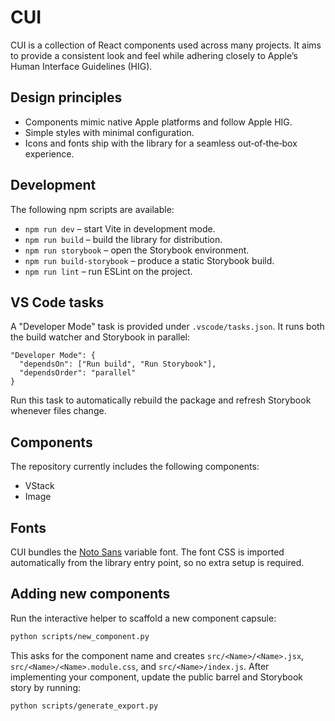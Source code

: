 # CUI

CUI is a collection of React components used across many projects. It aims to provide a consistent look and feel while adhering closely to Apple’s Human Interface Guidelines (HIG).

## Design principles

- Components mimic native Apple platforms and follow Apple HIG.
- Simple styles with minimal configuration.
- Icons and fonts ship with the library for a seamless out‑of‑the‑box experience.

## Development

The following npm scripts are available:

- `npm run dev` – start Vite in development mode.
- `npm run build` – build the library for distribution.
- `npm run storybook` – open the Storybook environment.
- `npm run build-storybook` – produce a static Storybook build.
- `npm run lint` – run ESLint on the project.

## VS Code tasks

A "Developer Mode" task is provided under `.vscode/tasks.json`. It runs both the build watcher and Storybook in parallel:

```
"Developer Mode": {
  "dependsOn": ["Run build", "Run Storybook"],
  "dependsOrder": "parallel"
}
```

Run this task to automatically rebuild the package and refresh Storybook whenever files change.

## Components

The repository currently includes the following components:

- VStack
- Image

## Fonts

CUI bundles the [Noto Sans](https://fonts.google.com/noto/specimen/Noto+Sans) variable font. The font CSS is imported automatically from the library entry point, so no extra setup is required.

## Adding new components

Run the interactive helper to scaffold a new component capsule:

```bash
python scripts/new_component.py
```

This asks for the component name and creates `src/<Name>/<Name>.jsx`,
`src/<Name>/<Name>.module.css`, and `src/<Name>/index.js`.
After implementing your component, update the public barrel and Storybook
story by running:

```bash
python scripts/generate_export.py
```
